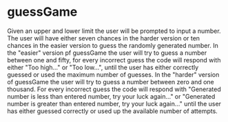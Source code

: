 # guessGame
Given an upper and lower limit the user will be prompted to input a number. The user will have either seven chances in the harder version or ten chances in the easier version to guess the randomly generated number. In the "easier" version pf guessGame the user will try to guess a number between one and fifty, for every incorrect guess the code will respond with either "Too high..." or "Too low...", until the user has either correctly guessed or used the maximum number of guesses. In the "harder" version of guessGame the user will try to guess a number between zero and one thousand. For every incorrect guess the code will respond with "Generated number is less than entered number, try your luck again..." or "Generated number is greater than entered number, try your luck again..."  until the user has either guessed correctly or used up the available number of attempts.
